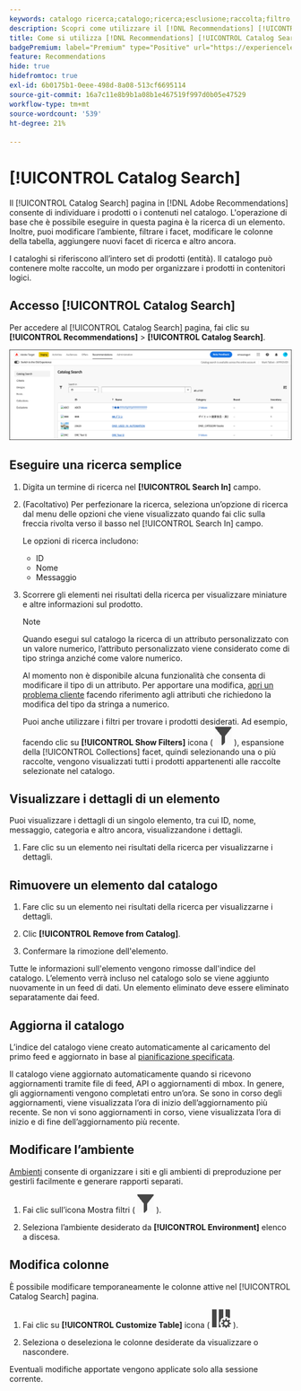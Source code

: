```yaml
---
keywords: catalogo ricerca;catalogo;ricerca;esclusione;raccolta;filtro;consigli;catalog search;search;exclusion;collection;filter;recommendations
description: Scopri come utilizzare il [!DNL Recommendations] [!UICONTROL Catalog Search] per individuare prodotti o contenuti, rimuovi elementi dal catalogo e altro ancora.
title: Come si utilizza [!DNL Recommendations] [!UICONTROL Catalog Search]?
badgePremium: label="Premium" type="Positive" url="https://experienceleague.adobe.com/docs/target/using/introduction/intro.html?lang=en#premium newtab=true" tooltip="Vedi cosa è incluso in Target Premium."
feature: Recommendations
hide: true
hidefromtoc: true
exl-id: 6b0175b1-0eee-498d-8a08-513cf6695114
source-git-commit: 16a7c11e8b9b1a08b1e467519f997d0b05e47529
workflow-type: tm+mt
source-wordcount: '539'
ht-degree: 21%

---
```


# [!UICONTROL Catalog Search]

Il [!UICONTROL Catalog Search] pagina in [!DNL Adobe Recommendations] consente di individuare i prodotti o i contenuti nel catalogo. L&#39;operazione di base che è possibile eseguire in questa pagina è la ricerca di un elemento. Inoltre, puoi modificare l’ambiente, filtrare i facet, modificare le colonne della tabella, aggiungere nuovi facet di ricerca e altro ancora.

I cataloghi si riferiscono all’intero set di prodotti (entità). Il catalogo può contenere molte raccolte, un modo per organizzare i prodotti in contenitori logici.

## Accesso [!UICONTROL Catalog Search]

Per accedere al [!UICONTROL Catalog Search] pagina, fai clic su **[!UICONTROL Recommendations]** > **[!UICONTROL Catalog Search]**.

![Pagina Ricerca nel catalogo](/help/main/c-recommendations/c-products/assets/catalog-search-new.png)

## Eseguire una ricerca semplice

1. Digita un termine di ricerca nel **[!UICONTROL Search In]** campo.

1. (Facoltativo) Per perfezionare la ricerca, seleziona un’opzione di ricerca dal menu delle opzioni che viene visualizzato quando fai clic sulla freccia rivolta verso il basso nel [!UICONTROL Search In] campo.

   Le opzioni di ricerca includono:

   * ID
   * Nome
   * Messaggio

1. Scorrere gli elementi nei risultati della ricerca per visualizzare miniature e altre informazioni sul prodotto.

   >[!NOTE]
   >
   > Quando esegui sul catalogo la ricerca di un attributo personalizzato con un valore numerico, l’attributo personalizzato viene considerato come di tipo stringa anziché come valore numerico.
   >
   >Al momento non è disponibile alcuna funzionalità che consenta di modificare il tipo di un attributo. Per apportare una modifica, [apri un problema cliente](/help/main/cmp-resources-and-contact-information.md#reference_ACA3391A00EF467B87930A450050077C) facendo riferimento agli attributi che richiedono la modifica del tipo da stringa a numerico.

   Puoi anche utilizzare i filtri per trovare i prodotti desiderati. Ad esempio, facendo clic su **[!UICONTROL Show Filters]** icona ( ![Icona Mostra filtri](/help/main/c-recommendations/c-products/assets/icon-show-filters.png) ), espansione della [!UICONTROL Collections] facet, quindi selezionando una o più raccolte, vengono visualizzati tutti i prodotti appartenenti alle raccolte selezionate nel catalogo.

<!-- ### Perform an advanced search {#advanced-search}

You can use [!UICONTROL Advanced Search] to further refine your search results or to save your search results as a [collection](/help/main/c-recommendations/c-products/collections.md) or [exclusion](/help/main/c-recommendations/c-products/exclusions.md).

1. Click the **[!UICONTROL Advanced Search]** link.

   ![Advanced Search page](/help/main/c-recommendations/c-products/assets/advances-search.png)

1. Use the drop-down lists to specify the parameter, operator, and values for your search.

1. (Optional) Click **[!UICONTROL Add Rule]** to add an additional search rule.

   Each additional search rule is joined with the AND operator.

1. Click **[!UICONTROL Search]**.

1. (Optional) Click **[!UICONTROL Save As]**, then click **[!UICONTROL Collection]** or **[!UICONTROL Exclusion]**.

   ![Save as options](/help/main/c-recommendations/c-products/assets/save-as.png)

   For more information, see [Create a collection or exclusion based on Advanced Search](#save-as) below.-->

## Visualizzare i dettagli di un elemento

Puoi visualizzare i dettagli di un singolo elemento, tra cui ID, nome, messaggio, categoria e altro ancora, visualizzandone i dettagli.

1. Fare clic su un elemento nei risultati della ricerca per visualizzarne i dettagli.

## Rimuovere un elemento dal catalogo

1. Fare clic su un elemento nei risultati della ricerca per visualizzarne i dettagli.

1. Clic **[!UICONTROL Remove from Catalog]**.

1. Confermare la rimozione dell&#39;elemento.

Tutte le informazioni sull&#39;elemento vengono rimosse dall&#39;indice del catalogo. L’elemento verrà incluso nel catalogo solo se viene aggiunto nuovamente in un feed di dati. Un elemento eliminato deve essere eliminato separatamente dai feed.

## Aggiorna il catalogo

L’indice del catalogo viene creato automaticamente al caricamento del primo feed e aggiornato in base al [pianificazione specificata](/help/main/c-recommendations/c-products/feeds.md#steps).

Il catalogo viene aggiornato automaticamente quando si ricevono aggiornamenti tramite file di feed, API o aggiornamenti di mbox. In genere, gli aggiornamenti vengono completati entro un’ora. Se sono in corso degli aggiornamenti, viene visualizzata l’ora di inizio dell’aggiornamento più recente. Se non vi sono aggiornamenti in corso, viene visualizzata l’ora di inizio e di fine dell’aggiornamento più recente.

<!-- ## Create a collection or exclusion based on Advanced Search {#save-as}

You can create [collections](/help/main/c-recommendations/c-products/collections.md) or [exclusions](/help/main/c-recommendations/c-products/exclusions.md) using [!UICONTROL Advanced Search] on the [!UICONTROL Catalog Search] page ([!UICONTROL Recommendations] > [!UICONTROL Catalog Search] > [!UICONTROL Advanced Search]).

1. Perform an [advanced search](#advanced-search).

1. Click **[!UICONTROL Save As]**, then click **[!UICONTROL Collection]** or **[!UICONTROL Exclusion]**.

   ![Save as options](/help/main/c-recommendations/c-products/assets/save-as.png)

   >[!IMPORTANT]
   >
   >The [!UICONTROL Advanced Search] functionality is case-insensitive; however, products returned at the time of delivery are based on case-sensitive search. This mismatch might lead to confusion. Ensure that you consider case-sensitivity when you create collections or exclusions based on results using the [!UICONTROL Advanced Search] functionality. For example, if you perform a search for "Holiday," that initial search lists results containing "Holiday" and "holiday." If you then create a catalog with the intent to return products containing "holiday," only products containing "holiday" are returned. Products containing "Holiday" are not returned. Exclusions are handled in a similar fashion.-->

## Modificare l’ambiente

[Ambienti](/help/main/administrating-target/environments.md) consente di organizzare i siti e gli ambienti di preproduzione per gestirli facilmente e generare rapporti separati.

1. Fai clic sull’icona Mostra filtri ( ![Icona Mostra filtri](/help/main/c-recommendations/c-products/assets/icon-show-filters.png) ).

1. Seleziona l’ambiente desiderato da **[!UICONTROL Environment]** elenco a discesa.

<!-- ## Modify the Catalog Search page (filters and columns)

You can temporarily modify the available filters and columns on the [!UICONTROL Catalog Search] page for the current session.

### Modify filters

You can add additional filter facets to the [!UICONTROL Catalog Search] page.

1. In the **[!UICONTROL Filters]** panel, click **[!UICONTROL Modify]**.

   ![Modify filters link](/help/main/c-recommendations/c-products/assets/modify-filters.png)

1. Select the desired search facets (ID, name, message, etc.), then click **[!UICONTROL Save]**.

   ![Add filters](/help/main/c-recommendations/c-products/assets/add-filters.png)

Keep in mind that the additional filter facets are available in the current session only.-->

## Modifica colonne

È possibile modificare temporaneamente le colonne attive nel [!UICONTROL Catalog Search] pagina.

1. Fai clic su **[!UICONTROL Customize Table]** icona (  ![Icona Personalizza tabella](/help/main/c-recommendations/c-products/assets/icon-customize-table.png) ).

1. Seleziona o deseleziona le colonne desiderate da visualizzare o nascondere.

Eventuali modifiche apportate vengono applicate solo alla sessione corrente.
